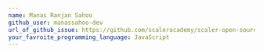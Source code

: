 ```yaml
---
name: Manas Ranjan Sahoo
github_user: manassahoo-dev
url_of_github_issue: https://github.com/scaleracademy/scaler-open-source-september-challenge/issues/172
your_favroite_programming_language: JavaScript
---
```

